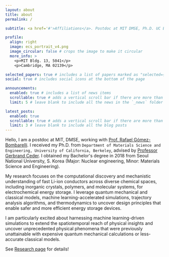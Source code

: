 ```yaml
---
layout: about
title: about
permalink: /

subtitle: <a href='#'>Affiliations</a>. Postdoc at MIT DMSE, Ph.D. UC Berkeley (2024)

profile:
  align: right
  image: ecs_portrait_v4.png
  image_circular: false # crops the image to make it circular
  more_info: >
    <p>MIT Bldg. 13, 5041</p>
    <p>Cambridge, MA 02139</p>

selected_papers: true # includes a list of papers marked as "selected={true}"
social: true # includes social icons at the bottom of the page

announcements:
  enabled: true # includes a list of news items
  scrollable: true # adds a vertical scroll bar if there are more than 3 news items
  limit: 5 # leave blank to include all the news in the `_news` folder

latest_posts:
  enabled: true
  scrollable: true # adds a vertical scroll bar if there are more than 3 new posts items
  limit: 3 # leave blank to include all the blog posts
---
```


Hello, I am a postdoc at MIT, DMSE, working with [Prof. Rafael Gómez-Bombarelli](https://gomezbombarelli.mit.edu/kyujung/). I received my Ph.D. from `Department of Materials Science and Engineering, University of California, Berkeley`, advised by [Professor Gerbrand Ceder](https://ceder.berkeley.edu). I obtained my Bachelor's degree in 2018 from Seoul National University, S. Korea (Major: Nuclear engineering, Minor: Materials Science and Engineering).

My research focuses on the computational discovery and mechanistic understanding of fast Li-ion conductors across diverse chemical spaces, including inorganic crystals, polymers, and molecular systems, for electrochemical energy storage. I leverage quantum mechanical and classical models, machine learning-accelerated simulations, trajectory analysis algorithms, and thermodynamics to uncover design principles that enable safer and more efficient energy storage devices.

I am particularly excited about harnessing machine learning-driven simulations to extend the spatiotemporal reach of physical insights and uncover unprecedented physical phenomena that were previously unattainable with expensive quantum mechanical calculations or less-accurate classical models.

See [Research page](/al-folio/research) for details!

<!-- 

Write your biography here. Tell the world about yourself. Link to your favorite [subreddit](http://reddit.com). You can put a picture in, too. The code is already in, just name your picture `prof_pic.jpg` and put it in the `img/` folder.

Put your address / P.O. box / other info right below your picture. You can also disable any of these elements by editing `profile` property of the YAML header of your `_pages/about.md`. Edit `_bibliography/papers.bib` and Jekyll will render your [publications page](/al-folio/publications/) automatically.
